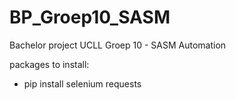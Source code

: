 # BP_Groep10_SASM
Bachelor project UCLL Groep 10 - SASM Automation


packages to install: 
- pip install selenium requests